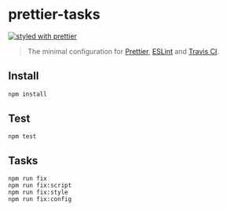 # prettier-tasks

[![styled with prettier](https://img.shields.io/badge/styled_with-prettier-ff69b4.svg)](https://github.com/prettier/prettier)

> The minimal configuration for [Prettier](https://github.com/prettier/prettier),
[ESLint](https://eslint.org/) and [Travis CI](https://travis-ci.org/).

## Install

```bash
npm install
```

## Test

```
npm test
```

## Tasks

```
npm run fix
npm run fix:script
npm run fix:style
npm run fix:config
```
